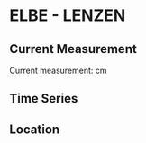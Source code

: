 # ELBE - LENZEN

## Current Measurement

Current measurement: <Value topic="rivers/pegel-online/ELBE/LENZEN/measurementValue"/> cm

## Time Series

<TimeSeries topic="rivers/pegel-online/ELBE/LENZEN/measurementValue" period="week" />

## Location

<WorldMap>
  <Marker lat="53.07999300771177" lon="11.455945648065997" labelTopic="rivers/pegel-online/ELBE/LENZEN/measurementValue" />
</WorldMap>
